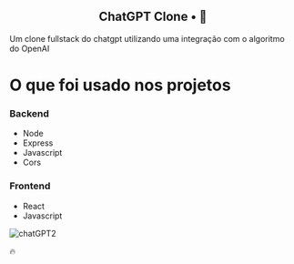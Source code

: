 ﻿<!-- <p align="center">
<img src="https://imgur.com/npkT3Tw.png" width="350" title="chatgpt">![chatGPT2](https://user-images.githubusercontent.com/112107085/229077202-f4c92061-318e-42bd-8128-2495fca616c5.png)

</p> -->


<h2 align="center">
  ChatGPT Clone • 🤖
</h2>

Um clone fullstack do chatgpt utilizando uma integração com o algoritmo do OpenAI

<!-- <p align="center">
<img src="" title="ChatGPT">
</p> -->

# O que foi usado nos projetos

### Backend
  - Node
  - Express
  - Javascript
  - Cors

### Frontend
  - React
  - Javascript



![chatGPT2](https://user-images.githubusercontent.com/112107085/229077427-02b812d5-b913-4252-a059-862052481dea.png)


🔥
